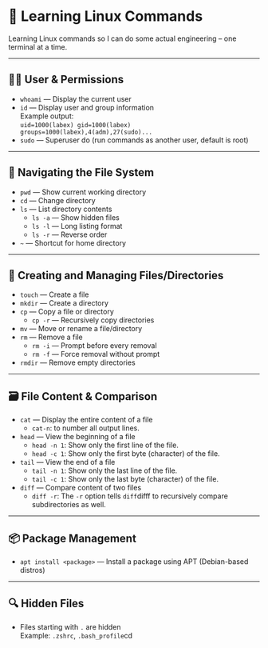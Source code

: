# 🐧 Learning Linux Commands  
Learning Linux commands so I can do some actual engineering – one terminal at a time.

---

## 🧑‍💻 User & Permissions
- `whoami` — Display the current user  
- `id` — Display user and group information  
  Example output:  
  `uid=1000(labex) gid=1000(labex) groups=1000(labex),4(adm),27(sudo)...`  
- `sudo` — Superuser do (run commands as another user, default is root)

---

## 📁 Navigating the File System
- `pwd` — Show current working directory  
- `cd` — Change directory  
- `ls` — List directory contents  
  - `ls -a` — Show hidden files  
  - `ls -l` — Long listing format  
  - `ls -r` — Reverse order  
- `~` — Shortcut for home directory

---

## 📂 Creating and Managing Files/Directories
- `touch` — Create a file  
- `mkdir` — Create a directory  
- `cp` — Copy a file or directory  
  - `cp -r` — Recursively copy directories  
- `mv` — Move or rename a file/directory  
- `rm` — Remove a file  
  - `rm -i` — Prompt before every removal  
  - `rm -f` — Force removal without prompt  
- `rmdir` — Remove empty directories

---

## 🗃️ File Content & Comparison
- `cat` — Display the entire content of a file 
    - `cat-n`: to number all output lines.
- `head` — View the beginning of a file  
    - `head -n 1`: Show only the first line of the file.  
    - `head -c 1`: Show only the first byte (character) of the file.  
- `tail` — View the end of a file  
    - `tail -n 1`: Show only the last line of the file.  
    - `tail -c 1`: Show only the last byte (character) of the file.  
- `diff` — Compare content of two files
    - `diff -r`: The `-r` option tells `diff`difff to recursively compare subdirectories as well.

---

## 📦 Package Management
- `apt install <package>` — Install a package using APT (Debian-based distros)

---

## 🔍 Hidden Files

- Files starting with `.` are hidden  
  Example: `.zshrc`, `.bash_profile`cd 